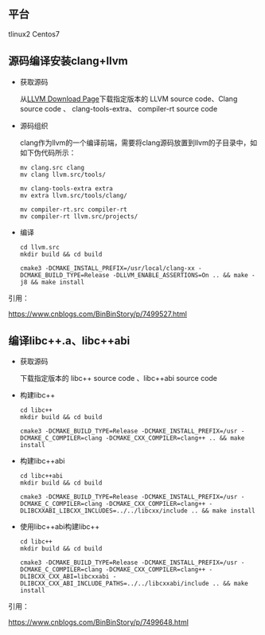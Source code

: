 ## 平台

tlinux2 Centos7

## 源码编译安装clang+llvm

- 获取源码

    从[LLVM Download Page](https://releases.llvm.org/download.html#git)下载指定版本的 LLVM source code、Clang source code 、 clang-tools-extra、 compiler-rt source code

- 源码组织

    clang作为llvm的一个编译前端，需要将clang源码放置到llvm的子目录中，如如下伪代码所示：

    ```shell
    mv clang.src clang
    mv clang llvm.src/tools/
    
    mv clang-tools-extra extra
    mv extra llvm.src/tools/clang/
    
    mv compiler-rt.src compiler-rt
    mv compiler-rt llvm.src/projects/
    ```

- 编译

    ```shell
    cd llvm.src
    mkdir build && cd build
    
    cmake3 -DCMAKE_INSTALL_PREFIX=/usr/local/clang-xx -DCMAKE_BUILD_TYPE=Release -DLLVM_ENABLE_ASSERTIONS=On .. && make -j8 && make install
    ```

引用：

https://www.cnblogs.com/BinBinStory/p/7499527.html

## 编译libc++.a、libc++abi

- 获取源码

    下载指定版本的 libc++ source code 、libc++abi source code

- 构建libc++

    ```shell
    cd libc++
    mkdir build && cd build
    
    cmake3 -DCMAKE_BUILD_TYPE=Release -DCMAKE_INSTALL_PREFIX=/usr -DCMAKE_C_COMPILER=clang -DCMAKE_CXX_COMPILER=clang++ .. && make install
    ```

- 构建libc++abi

    ```shell
    cd libc++abi
    mkdir build && cd build
    
    cmake3 -DCMAKE_BUILD_TYPE=Release -DCMAKE_INSTALL_PREFIX=/usr -DCMAKE_C_COMPILER=clang -DCMAKE_CXX_COMPILER=clang++ -DLIBCXXABI_LIBCXX_INCLUDES=../../libcxx/include .. && make install
    ```

- 使用libc++abi构建libc++

    ```shell
    cd libc++
    mkdir build && cd build
    
    cmake3 -DCMAKE_BUILD_TYPE=Release -DCMAKE_INSTALL_PREFIX=/usr -DCMAKE_C_COMPILER=clang -DCMAKE_CXX_COMPILER=clang++ -DLIBCXX_CXX_ABI=libcxxabi -DLIBCXX_CXX_ABI_INCLUDE_PATHS=../../libcxxabi/include .. && make install
    ```

    

引用：

https://www.cnblogs.com/BinBinStory/p/7499648.html